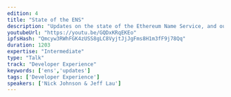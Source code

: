 ```yaml
---
edition: 4
title: "State of the ENS"
description: "Updates on the state of the Ethereum Name Service, and our plans for the next year."
youtubeUrl: "https://youtu.be/GQDxKRqEKEo"
ipfsHash: "Qmcyw3RWhFGK4zUSS8gLC8VyjtJjJgFms8H1m3fF9j78Qq"
duration: 1203
expertise: "Intermediate"
type: "Talk"
track: "Developer Experience"
keywords: ['ens','updates']
tags: ['Developer Experience']
speakers: ['Nick Johnson & Jeff Lau']
---
```

